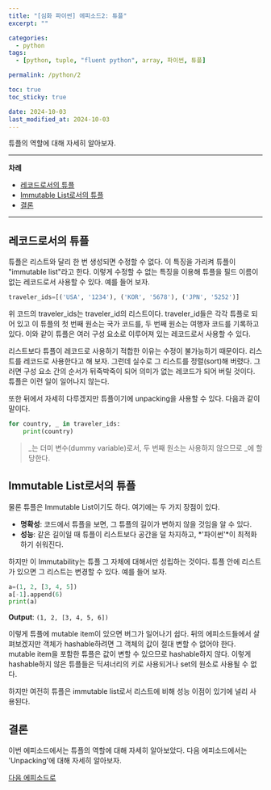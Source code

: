 ```yaml
---
title: "[심화 파이썬] 에피소드2: 튜플"
excerpt: ""

categories:
  - python
tags:
  - [python, tuple, "fluent python", array, 파이썬, 튜플]

permalink: /python/2

toc: true
toc_sticky: true

date: 2024-10-03
last_modified_at: 2024-10-03
---
```


튜플의 역할에 대해 자세히 알아보자.

___

**차례**

- [레코드로서의 튜플](#레코드로서의-튜플)
- [Immutable List로서의 튜플](#immutable-list로서의-튜플)
- [결론](#결론)

___

## 레코드로서의 튜플

튜플은 리스트와 달리 한 번 생성되면 수정할 수 없다. 이 특징을 가리켜 튜플이 "immutable list"라고 한다. 이렇게 수정할 수 없는 특징을 이용해 튜플을 필드 이름이 없는 레코드로서 사용할 수 있다. 예를 들어 보자.

```python
traveler_ids=[('USA', '1234'), ('KOR', '5678'), ('JPN', '5252')]
```

위 코드의 traveler_ids는 traveler_id의 리스트이다. traveler_id들은 각각 튜플로 되어 있고 이 튜플의 첫 번째 원소는 국가 코드를, 두 번째 원소는 여행자 코드를 기록하고 있다. 이와 같이 튜플은 여러 구성 요소로 이루어져 있는 레코드로서 사용할 수 있다. 

리스트보다 튜플이 레코드로 사용하기 적합한 이유는 수정이 불가능하기 때문이다. 리스트를 레코드로 사용한다고 해 보자. 그런데 실수로 그 리스트를 정렬(sort)해 버렸다. 그러면 구성 요소 간의 순서가 뒤죽박죽이 되어 의미가 없는 레코드가 되어 버릴 것이다. 튜플은 이런 일이 일어나지 않는다.

또한 뒤에서 자세히 다루겠지만 튜플이기에 unpacking을 사용할 수 있다. 다음과 같이 말이다.

```python
for country, _ in traveler_ids:
    print(country)
```

> _는 더미 변수(dummy variable)로서, 두 번째 원소는 사용하지 않으므로 _에 할당한다.

## Immutable List로서의 튜플

물론 튜플은 Immutable List이기도 하다. 여기에는 두 가지 장점이 있다.

- **명확성**: 코드에서 튜플을 보면, 그 튜플의 길이가 변하지 않을 것임을 알 수 있다.
- **성능**: 같은 길이일 때 튜플이 리스트보다 공간을 덜 차지하고, *'파이썬'*이 최적화하기 쉬워진다.

하지만 이 Immutability는 튜플 그 자체에 대해서만 성립하는 것이다. 튜플 안에 리스트가 있으면 그 리스트는 변경할 수 있다. 예를 들어 보자.

```python
a=(1, 2, [3, 4, 5])
a[-1].append(6)
print(a)
```

**Output**: `(1, 2, [3, 4, 5, 6])`

이렇게 튜플에 mutable item이 있으면 버그가 일어나기 쉽다. 뒤의 에피소드들에서 살펴보겠지만 객체가 hashable하려면 그 객체의 값이 절대 변할 수 없어야 한다. mutable item을 포함한 튜플은 값이 변할 수 있으므로 hashable하지 않다. 이렇게 hashable하지 않은 튜플들은 딕셔너리의 키로 사용되거나 set의 원소로 사용될 수 없다.

하지만 여전히 튜플은 immutable list로서 리스트에 비해 성능 이점이 있기에 널리 사용된다.

## 결론

이번 에피소드에서는 튜플의 역할에 대해 자세히 알아보았다. 다음 에피소드에서는 'Unpacking'에 대해 자세히 알아보자.

[다음 에피소드로](/python/3)